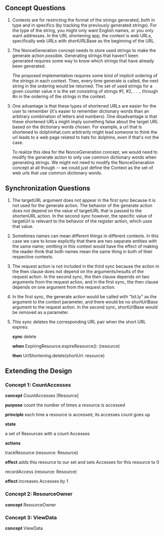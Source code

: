 ## Concept Questions

1. Contexts are for restricting the format of the strings generated, both in type and in specifics (by tracking the previously generated strings). For the type of the string, you might only want English names, or you only want addresses. In the URL shortening app, the context is web URLs, specifically web URLs with shortURLBase as the beginning of the URL.

2. The NonceGeneration concept needs to store used strings to make the generate action possible. Generating strings that haven't been generated requires some way to know which strings that have already been generated.

   The proposed implementation requires some kind of implicit ordering of the strings in each context. Then, every time generate is called, the next string in the ordering would be returned. The set of used strings for a given counter value n is the set consisting of strings #1, #2, . . ., through #n in the ordering of the strings in the context.

3. One advantage is that these types of shortened URLs are easier for the user to remember (it's easier to remember dictionary words than an arbitrary combination of letters and numbers). One disadvantage is that these shortened URLs might imply something false about the target URL based on the dictionary words chosen. For example, a url that is shortened to dolphinhat.com arbitrarily might lead someone to think the url leads to a web page related to hats for dolphins, even if that's not the case.

   To realize this idea for the NonceGeneration concept, we would need to modify the generate action to only use common dictionary words when generating strings. We might not need to modify the NonceGeneration concept at all though -- we could just define the Context as the set of web urls that use common dictionary words.

## Synchronization Questions

1. The targetURL argument does not appear in the first sync because it is not used for the generate action. The behavior of the generate action does not depend on the value of targetURL that is passed to the shortenURL action. In the second sync however, the specific value of targetUrl is relevant to the behavior of the register action, which uses that value.

2. Sometimes names can mean different things in different contexts. In this case we care to know explicitly that there are two separate entities with the same name; omitting in this context would have the effect of making the reader think that both names mean the same thing in both of their respective contexts.

3. The request action is not included in the third sync because the action in the then clause does not depend on the arguments/results of the request action. In the second sync, the then clause depends on two arguments from the request action, and in the first sync, the then clause depends on one argument from the request action.

4. In the first sync, the generate action would be called with "bit.ly" as the argument to the context parameter, and there would be no shortUrlBase argument to the request action. In the second sync, shortUrlBase would be removed as a parameter.

5. This sync deletes the corresponding URL pair when the short URL expires:

   **sync** delete

   **when**
   ExpiringResource.expireResource(): (resource)

   **then**
   UrlShortening.delete(shortUrl: resource)

## Extending the Design

### Concept 1: CountAccesses

**concept** CountAccesses \[Resource\]

**purpose** count the number of times a resource is accessed

**principle** each time a resource is accessed, its accesses count goes up

**state**

a set of Resources with
a count Accesses

**actions**

trackResource (resource: Resource)

**effect** adds this resource to our set and sets Accesses for this resource to 0

recordAccess (resource: Resource)

**effect** increases Accesses by 1

### Concept 2: ResourceOwner

**concept** ResourceOwner

### Concept 3: ViewData

**concept** ViewData
